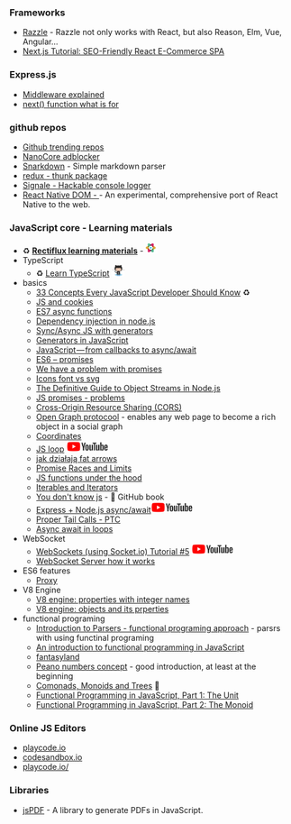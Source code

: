 ### Frameworks
- [Razzle](https://github.com/jaredpalmer/razzle) - Razzle not only works with React, but also Reason, Elm, Vue, Angular...
- [Next.js Tutorial: SEO-Friendly React E-Commerce SPA](https://snipcart.com/blog/react-seo-nextjs-tutorial)

### Express.js
- [Middleware explained](https://stackoverflow.com/questions/35676259/understanding-middleware-and-route-handler-in-express-js)
- [next() function what is for](https://stackoverflow.com/questions/13133071/express-next-function-what-is-it-really-for)

### github repos
- [Github trending repos](https://github.com/vitalets/github-trending-repos)
- [NanoCore adblocker](https://github.com/NanoAdblocker/NanoCore)
- [Snarkdown](https://github.com/developit/snarkdown) - Simple markdown parser
- [redux - thunk package](https://github.com/gaearon/redux-thunk)
- [Signale - Hackable console logger](https://github.com/klauscfhq/signale/blob/master/signale.js)
- [React Native DOM - ](https://github.com/vincentriemer/react-native-dom) - An experimental, comprehensive port of React Native to the web.

### JavaScript core - Learning materials
- :recycle: [__Rectiflux learning materials__](https://www.reactiflux.com/learning/#learning-current-javascript-es6) - <img src="./images/rectiflux.png" width="auto" height="20"/>
- TypeScript
	- :recycle: [Learn TypeScript](https://github.com/snipcart/learn-typescript)  <img src="./images/github.png" width="auto" height="20"/>
- basics
	- [33 Concepts Every JavaScript Developer Should Know](https://github.com/leonardomso/33-js-concepts#call-stack) :recycle:
	- [JS and cookies](https://www.quirksmode.org/js/cookies.html)
	- [ES7 async functions](https://jakearchibald.com/2014/es7-async-functions/)
	- [Dependency injection in node.js](https://medium.com/@Jeffijoe/dependency-injection-in-node-js-2016-edition-f2a88efdd427)
	- [Sync/Async JS with generators](http://chrisbuttery.com/articles/synchronous-asynchronous-javascript-with-es6-generators/)
	- [Generators in JavaScript](https://codeburst.io/generators-in-javascript-1a7f9f884439)
	- [JavaScript — from callbacks to async/await](https://medium.freecodecamp.org/javascript-from-callbacks-to-async-await-1cc090ddad99)
	- [ES6 – promises](https://mrzepinski.pl/es6%E2%80%8A-promises.html)
	- [We have a problem with promises](https://pouchdb.com/2015/05/18/we-have-a-problem-with-promises.html)
	- [Icons font vs svg](https://css-tricks.com/icon-fonts-vs-svg/)
	- [The Definitive Guide to Object Streams in Node.js](https://community.risingstack.com/the-definitive-guide-to-object-streams-in-node-js/)
	- [JS promises - problems](https://pouchdb.com/2015/05/18/we-have-a-problem-with-promises.html)
	- [Cross-Origin Resource Sharing (CORS)](https://developer.mozilla.org/en-US/docs/Web/HTTP/CORS)
	- [Open Graph protocool](http://ogp.me/) - enables any web page to become a rich object in a social graph
	- [Coordinates](https://javascript.info/coordinates)
	- [JS loop](https://www.youtube.com/watch?feature=player_embedded&v=cCOL7MC4Pl0)  <img src="./images/youtube.png" width="auto" height="20"/>
	- [jak działają fat arrows](http://bedekodzic.pl/function-vs/)
	- [Promise Races and Limits](https://hackernoon.com/async-await-essentials-for-production-loops-control-flows-limits-23eb40f171bd)
	- [JS functions under the hood](https://wanago.io/2018/05/28/diving-into-functions-passing-by-reference-is-a-lie/)
	- [Iterables and Iterators](http://exploringjs.com/es6/ch_iteration.html#sec_overview-iteration)
	- [You don't know js](https://github.com/getify/You-Dont-Know-JS) - :book: GitHub book
	- [Express + Node.js async/await](http://www.youtube.com/watch?feature=player_embedded&v=x51Qxg_epQ4)<img src="./images/youtube.png" width="auto" height="20"/>
	- [Proper Tail Calls - PTC](https://github.com/tc39/proposal-ptc-syntax#syntactic-tail-calls-stc)
	- [Async await in loops](https://zellwk.com/blog/async-await-in-loops/)
- WebSocket
	- [WebSockets (using Socket.io) Tutorial #5](https://www.youtube.com/watch?feature=player_embedded&v=FvArk8-qgCk) <img src="./images/youtube.png" width="auto" height="20"/>
	- [WebSocket Server how it works](https://developer.mozilla.org/en-US/docs/Web/API/WebSockets_API/Writing_WebSocket_servers)
- ES6 features
	- [Proxy](https://www.atyantik.com/proxy-javascript-es6-feature/)
- V8 Engine 
	- [V8 engine: properties with integer names](https://v8project.blogspot.com/2017/09/elements-kinds-in-v8.html)
	- [V8 engine: objects and its prperties](https://v8project.blogspot.com/2017/08/fast-properties.html)
- functional programing
	- [Introduction to Parsers - functional programing approach](https://medium.com/@chetcorcos/introduction-to-parsers-644d1b5d7f3d) - parsrs with using functinal programing
	- [An introduction to functional programming in JavaScript](https://opensource.com/article/17/6/functional-javascript)
	- [fantasyland](https://medium.com/javascript-inside/slaying-a-ui-antipattern-in-fantasyland-907cbc322d2a)
	- [Peano numbers concept](http://www.tomharding.me/) - good introduction, at least at the beginning
	- [Comonads, Monoids and Trees](https://joneshf.github.io/programming/2015/12/31/Comonads-Monoids-and-Trees.html) :book:
	- [Functional Programming in JavaScript, Part 1: The Unit](https://marmelab.com/blog/2018/03/14/functional-programming-1-unit-of-code.html)
	- [Functional Programming in JavaScript, Part 2: The Monoid](https://marmelab.com/blog/2018/04/18/functional-programming-2-monoid.html)












### Online JS Editors
- [playcode.io](https://playcode.io/132833?tabs=console&script.js&output)
- [codesandbox.io](https://codesandbox.io)
- [playcode.io/](http://playcode.io/)


### Libraries
- [jsPDF](https://github.com/MrRio/jsPDF) - A library to generate PDFs in JavaScript.